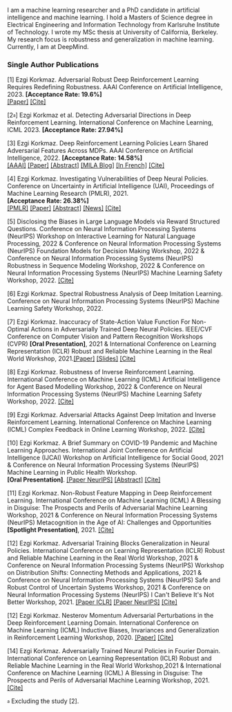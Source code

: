 <head>
  <meta name="keywords" content="adversarial, deep reinforcement learning, adversarial attacks, robust, DeepRL, DRL, adversarial policies, robust reinforcement learning, safe RL, AI safety, AI security, machine learning safety, adversarial machine learning, reinforcement learning, deep learning, explainability, interpretability, AI alignment, ML safety, ML security, machine learning safety, artificial intelligence safety, adversarial reinforcement learning, robust reinforcement learning, robust RL, adversarial RL, safe reinforcement learning, safe RL, RL security, reinforcement learning security, AI security, adversarial machine learning, human centered AI ">
</head>


I am a machine learning researcher and a PhD candidate in artificial intelligence and machine learning. I hold a Masters of Science degree in Electrical Engineering and Information Technology from Karlsruhe Institute of Technology. I wrote my MSc thesis at University of California, Berkeley. My research focus is robustness and generalization in machine learning. Currently, I am at DeepMind.



### Single Author Publications

[1] Ezgi Korkmaz. Adversarial Robust Deep Reinforcement Learning Requires Redefining Robustness. AAAI Conference on Artificial Intelligence, 2023. **[Acceptance Rate: 19.6%]** <br /> [[Paper]](https://arxiv.org/pdf/2301.07487.pdf) [[Cite]](ezgikorkmazaaai23.html)

[2<sub><sup>a</sup></sub>] Ezgi Korkmaz et al. Detecting Adversarial Directions in Deep Reinforcement Learning. International Conference on Machine Learning, ICML 2023. **[Acceptance Rate: 27.94%]** <br /> 

[3] Ezgi Korkmaz. Deep Reinforcement Learning Policies Learn Shared Adversarial Features Across MDPs. AAAI Conference on Artificial Intelligence, 2022. **[Acceptance Rate: 14.58%]** <br />
[[AAAI]](https://ojs.aaai.org/index.php/AAAI/article/view/20684) [[Paper]](https://ojs.aaai.org/index.php/AAAI/article/view/20684/20443) [[Abstract]](https://adversarialreinforcementlearning.github.io) [[MILA Blog]](https://mila.quebec/en/article/adversarial-deep-reinforcement-learning/) [[In French]](https://mila.quebec/article/apprentissage-par-renforcement-profond-de-maniere-antagoniste/) [[Cite]](ekaaai22.html)

[4] Ezgi Korkmaz. Investigating Vulnerabilities of Deep Neural Policies. Conference on Uncertainty in Artificial Intelligence (UAI), Proceedings of Machine Learning Research (PMLR), 2021.<br />
**[Acceptance Rate: 26.38%]** <br />
[[PMLR]](https://proceedings.mlr.press/v161/korkmaz21a.html) [[Paper]](https://proceedings.mlr.press/v161/korkmaz21a/korkmaz21a.pdf) [[Abstract]](https://robustdeepreinforcementlearning.github.io/) [[News]](https://adversa.ai/blog/best-of-adversarial-ml-week-34-attacking-aerial-imagery-object-detector/) [[Cite]](ekuaibibtex.html)

[5] Disclosing the Biases in Large Language Models via Reward Structured Questions. Conference on Neural Information Processing Systems (NeurIPS) Workshop on Interactive Learning for Natural Language Processing, 2022 & Conference on Neural Information Processing Systems (NeurIPS) Foundation Models for Decision Making Workshop, 2022 & Conference on Neural Information Processing Systems (NeurIPS) Robustness in Sequence Modeling Workshop, 2022 & Conference on Neural Information Processing Systems (NeurIPS) Machine Learning Safety Workshop, 2022. [[Cite]](neurips2022.html)

[6] Ezgi Korkmaz. Spectral Robustness Analysis of Deep Imitation Learning. Conference on Neural Information Processing Systems (NeurIPS) Machine Learning Safety Workshop, 2022.

[7] Ezgi Korkmaz. Inaccuracy of State-Action Value Function For Non-Optimal Actions in Adversarially Trained Deep Neural Policies. IEEE/CVF Conference on Computer Vision and Pattern Recognition Workshops (CVPR) **[Oral Presentation]**, 2021 & International Conference on Learning Representation (ICLR) Robust and Reliable Machine Learning in the Real World Workshop, 2021.[[Paper]](https://ieeexplore.ieee.org/document/9523170) [[Slides]](https://www.youtube.com/watch?v=F3cvXrLWcoU&t=3s&ab_channel=AngelinaWang) [[Cite]](https://dblp.org/rec/conf/cvpr/Korkmaz21.html?view=bibtex)

[8] Ezgi Korkmaz. Robustness of Inverse Reinforcement Learning. International Conference on Machine Learning (ICML) Artificial Intelligence for Agent Based Modelling Workshop, 2022 & Conference on Neural Information Processing Systems (NeurIPS) Machine Learning Safety Workshop, 2022. [[Cite]](ekicml22bibtex.html)

[9] Ezgi Korkmaz. Adversarial Attacks Against Deep Imitation and Inverse Reinforcement Learning. International Conference on Machine Learning (ICML) Complex Feedback in Online Learning Workshop, 2022. [[Cite]](ekicmlbibtex.html)

[10] Ezgi Korkmaz. A Brief Summary on COVID-19 Pandemic and Machine Learning Approaches. International Joint Conference on Artificial Intelligence (IJCAI) Workshop on Artificial Intelligence for Social Good, 2021 & Conference on Neural Information Processing Systems (NeurIPS) Machine Learning in Public Health Workshop.<br />
**[Oral Presentation]**. [[Paper NeurIPS]](neurIPS21.pdf) [[Abstract]](https://machinelearningcovid19.github.io/) [[Cite]](ekijcaibibtex.html)

[11] Ezgi Korkmaz. Non-Robust Feature Mapping in Deep Reinforcement Learning. International Conference on Machine Learning (ICML) A Blessing in Disguise: The Prospects and Perils of Adversarial Machine Learning Workshop, 2021 & Conference on Neural Information Processing Systems (NeurIPS) Metacognition in the Age of AI: Challenges and Opportunities **[Spotlight Presentation]**, 2021. [[Cite]](icmlmapbibtex.html)

[12]  Ezgi Korkmaz. Adversarial Training Blocks Generalization in Neural Policies. International Conference on Learning Representation (ICLR) Robust and Reliable Machine Learning in the Real World Workshop, 2021 & Conference on Neural Information Processing Systems (NeurIPS) Workshop on Distribution Shifts: Connecting Methods and Applications, 2021 & Conference on Neural Information Processing Systems (NeurIPS) Safe and Robust Control of Uncertain Systems Workshop, 2021 & Conference on Neural Information Processing Systems (NeurIPS) I Can't Believe It's Not Better Workshop, 2021. [[Paper ICLR]](iclr.pdf) [[Paper NeurIPS]](KorkmazNeurIPS.pdf) [[Cite]](eknaturalbibtex.html)

[12] Ezgi Korkmaz. Nesterov Momentum Adversarial Perturbations in the Deep Reinforcement Learning Domain. International Conference on Machine Learning (ICML) Inductive Biases, Invariances and Generalization in Reinforcement Learning Workshop, 2020. [[Paper]](https://biases-invariances-generalization.github.io/pdf/big_33.pdf) [[Cite]](ekicmlnesterovbibtex.html)

[14] Ezgi Korkmaz. Adversarially Trained Neural Policies in Fourier Domain. International Conference on Learning Representation (ICLR) Robust and Reliable Machine Learning in the Real World Workshop,2021 & International Conference on Machine Learning (ICML) A Blessing in Disguise: The Prospects and Perils of Adversarial Machine Learning Workshop, 2021. [[Cite]](ekfourierbibtex.html)

<sub><sup>a</sup></sub> Excluding the study [2].

